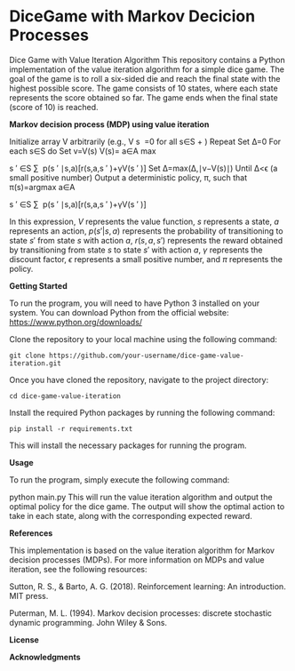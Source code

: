 # DiceGame with Markov Decicion Processes

Dice Game with Value Iteration Algorithm
This repository contains a Python implementation of the value iteration algorithm for a simple dice game. The goal of the game is to roll a six-sided die and reach the final state with the highest possible score. The game consists of 10 states, where each state represents the score obtained so far. The game ends when the final state (score of 10) is reached.

**Markov decision process (MDP) using value iteration**

Initialize array V arbitrarily (e.g., V 
s
​
 =0 for all s∈S 
+
 )
Repeat
Set Δ=0
For each s∈S do
Set v=V(s)
V(s)= 
a∈A
max
​
  
s 
′
 ∈S
∑
​
 p(s 
′
 ∣s,a)[r(s,a,s 
′
 )+γV(s 
′
 )]
Set Δ=max(Δ,∣v−V(s)∣)
Until Δ<ϵ (a small positive number)
Output a deterministic policy, π, such that
π(s)=argmax 
a∈A
​
  
s 
′
 ∈S
∑
​
 p(s 
′
 ∣s,a)[r(s,a,s 
′
 )+γV(s 
′
 )]

In this expression, $V$ represents the value function, $s$ represents a state, $a$ represents an action, $p(s'|s,a)$ represents the probability of transitioning to state $s'$ from state $s$ with action $a$, $r(s,a,s')$ represents the reward obtained by transitioning from state $s$ to state $s'$ with action $a$, $\gamma$ represents the discount factor, $\epsilon$ represents a small positive number, and $\pi$ represents the policy.



**Getting Started**

To run the program, you will need to have Python 3 installed on your system. You can download Python from the official website: https://www.python.org/downloads/

Clone the repository to your local machine using the following command:

 ```
git clone https://github.com/your-username/dice-game-value-iteration.git
 ```

Once you have cloned the repository, navigate to the project directory:

 ```
cd dice-game-value-iteration
 ```
 
Install the required Python packages by running the following command:

 ```
pip install -r requirements.txt
 ```

This will install the necessary packages for running the program.

**Usage**

To run the program, simply execute the following command:


python main.py
This will run the value iteration algorithm and output the optimal policy for the dice game. The output will show the optimal action to take in each state, along with the corresponding expected reward.

**References**

This implementation is based on the value iteration algorithm for Markov decision processes (MDPs). For more information on MDPs and value iteration, see the following resources:

Sutton, R. S., & Barto, A. G. (2018). Reinforcement learning: An introduction. MIT press.

Puterman, M. L. (1994). Markov decision processes: discrete stochastic dynamic programming. John Wiley & Sons.


**License**


**Acknowledgments**




